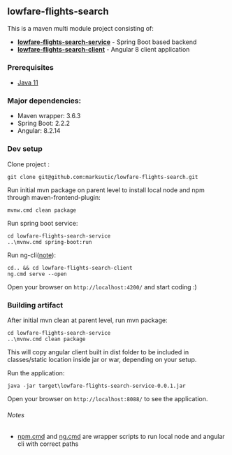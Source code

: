 ## lowfare-flights-search

This is a maven multi module project consisting of:

* **[lowfare-flights-search-service](./lowfare-flights-search-service)** - Spring Boot based backend
* **[lowfare-flights-search-client](./lowfare-flights-search-client)** - Angular 8 client application

### Prerequisites

* [Java 11](https://adoptopenjdk.net/?variant=openjdk11&jvmVariant=hotspot)

### Major dependencies:
* Maven wrapper: 3.6.3
* Spring Boot: 2.2.2
* Angular: 8.2.14
 
### Dev setup
Clone project :
```
git clone git@github.com:marksutic/lowfare-flights-search.git
```
Run initial mvn package on parent level to install local node and npm through maven-frontend-plugin:
```
mvnw.cmd clean package
```
Run spring boot service:
```
cd lowfare-flights-search-service
..\mvnw.cmd spring-boot:run
```
Run ng-cli([note](#notes)):
```
cd.. && cd lowfare-flights-search-client
ng.cmd serve --open
```
Open your browser on ```http://localhost:4200/```  and start coding :)



### Building artifact
After initial mvn clean at parent level, run mvn package:
```
cd lowfare-flights-search-service
..\mvnw.cmd clean package
```
This will copy angular client built in dist folder to be included in classes/static location inside jar or war, depending on your setup.


Run the application:
```
java -jar target\lowfare-flights-search-service-0.0.1.jar
```
Open your browser on ```http://localhost:8088/``` to see the application.


 

###### Notes
* [npm.cmd](./lowfare-flights-search-client/npm.cmd) and [ng.cmd](./lowfare-flights-search-client/ng.cmd) are  wrapper scripts to run local node and angular cli with correct paths 
